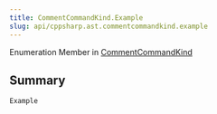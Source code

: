 ```yaml
---
title: CommentCommandKind.Example
slug: api/cppsharp.ast.commentcommandkind.example
---
```

Enumeration Member in [CommentCommandKind](/api/cppsharp/ast/commentcommandkind)

## Summary



```csharp
Example
```

